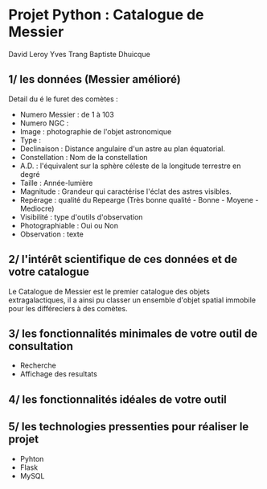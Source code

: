 # Projet Python : Catalogue de Messier

David Leroy
Yves Trang
Baptiste Dhuicque

## 1/ les données (Messier amélioré)

Detail du é le furet des comètes :
* Numero Messier : de 1 à 103
* Numero NGC : 
* Image : photographie de l'objet astronomique
* Type :
* Declinaison : Distance angulaire d'un astre au plan équatorial.
* Constellation : Nom de la constellation
* A.D. : l'équivalent sur la sphère céleste de la longitude terrestre en degré
* Taille : Année-lumière
* Magnitude : Grandeur qui caractérise l'éclat des astres visibles.
* Repérage : qualité du Repearge (Très bonne qualité - Bonne - Moyene - Mediocre)
* Visibilité : type d'outils d'observation
* Photographiable : Oui ou Non
* Observation : texte 

## 2/ l'intérêt scientifique de ces données et de votre catalogue

Le Catalogue de Messier est le premier catalogue des objets extragalactiques, il a ainsi pu classer un ensemble d'objet spatial immobile pour les différeciers à des comètes.

## 3/ les fonctionnalités minimales de votre outil de consultation
* Recherche
* Affichage des resultats
## 4/ les fonctionnalités idéales de votre outil
## 5/ les technologies pressenties pour réaliser le projet
* Pyhton 
* Flask
* MySQL
>
